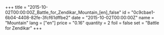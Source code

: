 +++
title = "2015-10-02T00:00:00Z_Battle_for_Zendikar_Mountain_[en]_false"
id = "0c9cbae1-6b04-4408-82fe-3fcf61dffbe2"
date = "2015-10-02T00:00:00Z"
name = "Mountain"
lang = ["en"]
price = "0.16"
quantity = 2
foil = false
set = "Battle for Zendikar"
+++
